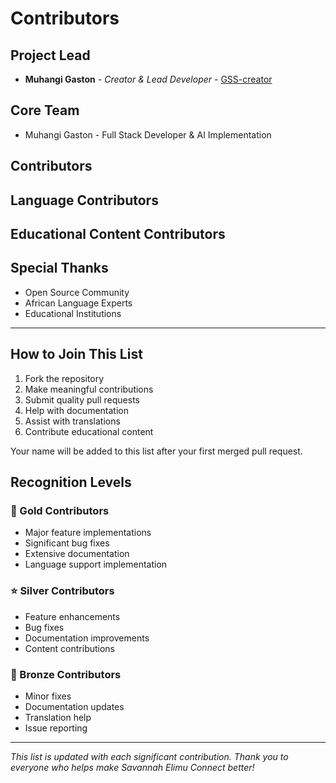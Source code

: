 # Contributors

## Project Lead
- **Muhangi Gaston** - *Creator & Lead Developer* - [GSS-creator](https://github.com/GSS-creator)

## Core Team
- Muhangi Gaston - Full Stack Developer & AI Implementation

## Contributors
<!-- Add contributors here as they join the project -->

## Language Contributors
<!-- Add language contributors here -->

## Educational Content Contributors
<!-- Add content contributors here -->

## Special Thanks
- Open Source Community
- African Language Experts
- Educational Institutions

---

## How to Join This List
1. Fork the repository
2. Make meaningful contributions
3. Submit quality pull requests
4. Help with documentation
5. Assist with translations
6. Contribute educational content

Your name will be added to this list after your first merged pull request.

## Recognition Levels

### 🌟 Gold Contributors
- Major feature implementations
- Significant bug fixes
- Extensive documentation
- Language support implementation

### ⭐ Silver Contributors
- Feature enhancements
- Bug fixes
- Documentation improvements
- Content contributions

### 🌱 Bronze Contributors
- Minor fixes
- Documentation updates
- Translation help
- Issue reporting

---

*This list is updated with each significant contribution. Thank you to everyone who helps make Savannah Elimu Connect better!* 